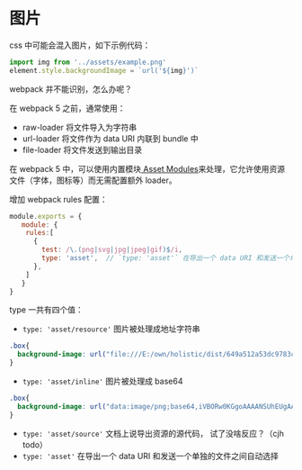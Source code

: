 # 图片

css 中可能会混入图片，如下示例代码：
```js
import img from '../assets/example.png'
element.style.backgroundImage = `url('${img}')`
```
webpack 并不能识别，怎么办呢？

在 webpack 5 之前，通常使用：

- raw-loader 将文件导入为字符串
- url-loader 将文件作为 data URI 内联到 bundle 中
- file-loader 将文件发送到输出目录


在 webpack 5 中，可以使用内置模块[ Asset Modules](https://webpack.docschina.org/guides/asset-modules/)来处理，它允许使用资源文件（字体，图标等）而无需配置额外 loader。

增加 webpack rules 配置：
```js
module.exports = {
   module: {
    rules:[
      {
        test: /\.(png|svg|jpg|jpeg|gif)$/i,
        type: 'asset',  // `type: 'asset'` 在导出一个 data URI 和发送一个单独的文件之间自动选择
      },
    ]
   }
}
```
type 一共有四个值：

- `type: 'asset/resource'` 图片被处理成地址字符串
```css
.box{
  background-image: url("file:///E:/own/holistic/dist/649a512a53dc9783c3a5.png")
}
```
- `type: 'asset/inline'`  图片被处理成 base64
```css
.box{
  background-image: url("data:image/png;base64,iVBORw0KGgoAAAANSUhEUgAAAKgA……LqTIgqd7t7etAtu6P/w/dWAxJfmsptgAAAABJRU5ErkJggg==")
}
```
- `type: 'asset/source'`  文档上说导出资源的源代码， 试了没啥反应？（cjh todo）
- `type: 'asset'` 在导出一个 data URI 和发送一个单独的文件之间自动选择

